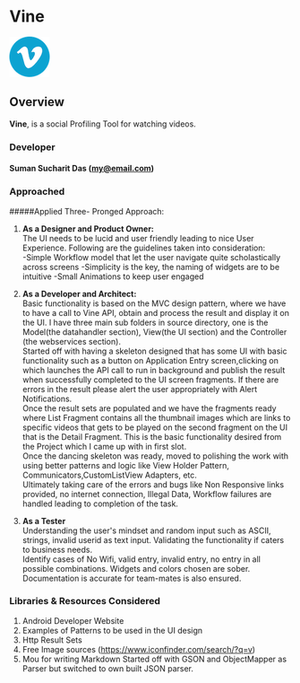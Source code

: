 # Vine

![Vine icon](https://github.com/sumandascoder/Vine/blob/develop/res/drawable-hdpi/ic_launcher.png)

## Overview

**Vine**, is a social Profiling Tool for watching videos.

### Developer

#### Suman Sucharit Das (my@email.com)

### Approached

#####Applied Three- Pronged Approach:
1. **As a Designer and Product Owner:**  
The UI needs to be lucid and user friendly leading to nice User Experience. Following are the guidelines taken into consideration:  
 	-Simple Workflow model that let the user navigate quite scholastically across screens 
	-Simplicity is the key, the naming of widgets are to be intuitive
 	-Small Animations to keep user engaged 

2. **As a Developer and Architect:**  
Basic functionality is based on the MVC design pattern, where we have to have a call to Vine API, obtain and process the result and display it on the UI.  I have three main sub folders in source directory, one is the Model(the datahandler section), View(the UI section) and the Controller (the webservices section).  
Started off with having a skeleton designed that has some UI with basic functionality such as a button on Application Entry screen,clicking on which launches the API call to run in background and publish the result when successfully completed to the UI screen fragments. If there are errors in the result please alert the user appropriately with Alert Notifications.  
Once the result sets are populated and we have the fragments ready where List Fragment contains all the thumbnail images which are links to specific videos that gets to be played on the second fragment on the UI that is the Detail Fragment. This is the basic functionality desired from the Project which I came up with in first slot.  
Once the dancing skeleton was ready, moved to polishing the work with using better patterns and logic like View Holder Pattern, Communicators,CustomListView Adapters, etc.    
Ultimately taking care of the errors and bugs like Non Responsive links provided, no internet connection, Illegal Data, Workflow failures are handled leading to completion of the task.  

3. **As a Tester**  
Understanding the user's mindset and random input such as ASCII, strings, invalid userid as text input. Validating the functionality if caters to business needs.  
Identify cases of No Wifi, valid entry, invalid entry, no entry in all possible combinations. Widgets and colors chosen are sober. 
Documentation is accurate for team-mates is also ensured. 

### Libraries & Resources Considered
1. Android Developer Website
2. Examples of Patterns to be used in the UI design
3. Http Result Sets
4. Free Image sources (https://www.iconfinder.com/search/?q=v)
5. Mou for writing Markdown
Started off with GSON and ObjectMapper as Parser but switched to own built JSON parser.



